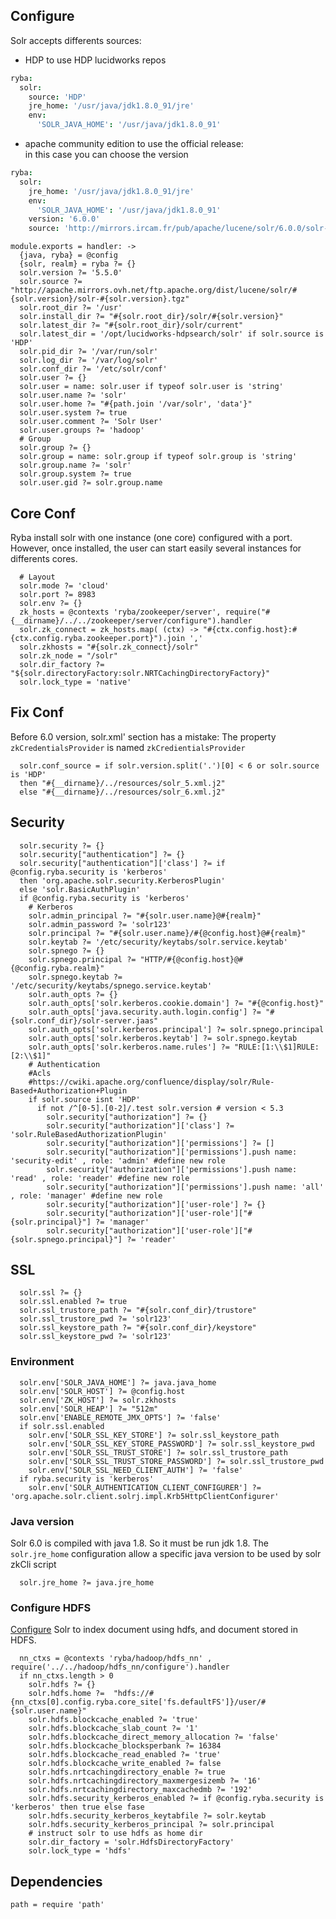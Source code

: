 

## Configure
Solr accepts differents sources:
 - HDP to use HDP lucidworks repos

```cson
ryba:
  solr: 
    source: 'HDP'
    jre_home: '/usr/java/jdk1.8.0_91/jre'
    env:
      'SOLR_JAVA_HOME': '/usr/java/jdk1.8.0_91'
```
 - apache community edition to use the official release:   
 in this case you can choose the version

```cson
ryba:
  solr: 
    jre_home: '/usr/java/jdk1.8.0_91/jre'
    env:
      'SOLR_JAVA_HOME': '/usr/java/jdk1.8.0_91'
    version: '6.0.0'
    source: 'http://mirrors.ircam.fr/pub/apache/lucene/solr/6.0.0/solr-6.0.0.tgz'
```

    module.exports = handler: ->
      {java, ryba} = @config
      {solr, realm} = ryba ?= {}
      solr.version ?= '5.5.0'
      solr.source ?= "http://apache.mirrors.ovh.net/ftp.apache.org/dist/lucene/solr/#{solr.version}/solr-#{solr.version}.tgz"
      solr.root_dir ?= '/usr'
      solr.install_dir ?= "#{solr.root_dir}/solr/#{solr.version}"
      solr.latest_dir ?= "#{solr.root_dir}/solr/current"
      solr.latest_dir = '/opt/lucidworks-hdpsearch/solr' if solr.source is 'HDP'
      solr.pid_dir ?= '/var/run/solr'
      solr.log_dir ?= '/var/log/solr'
      solr.conf_dir ?= '/etc/solr/conf'
      solr.user ?= {}
      solr.user = name: solr.user if typeof solr.user is 'string'
      solr.user.name ?= 'solr'
      solr.user.home ?= "#{path.join '/var/solr', 'data'}"
      solr.user.system ?= true
      solr.user.comment ?= 'Solr User'
      solr.user.groups ?= 'hadoop'
      # Group
      solr.group ?= {}
      solr.group = name: solr.group if typeof solr.group is 'string'
      solr.group.name ?= 'solr'
      solr.group.system ?= true
      solr.user.gid ?= solr.group.name

## Core Conf
Ryba install solr with one instance (one core) configured with a port.
However, once installed, the user can start easily several instances for differents cores.

      # Layout
      solr.mode ?= 'cloud'
      solr.port ?= 8983
      solr.env ?= {}
      zk_hosts = @contexts 'ryba/zookeeper/server', require("#{__dirname}/../../zookeeper/server/configure").handler
      solr.zk_connect = zk_hosts.map( (ctx) -> "#{ctx.config.host}:#{ctx.config.ryba.zookeeper.port}").join ','
      solr.zkhosts = "#{solr.zk_connect}/solr"
      solr.zk_node = "/solr"
      solr.dir_factory ?= "${solr.directoryFactory:solr.NRTCachingDirectoryFactory}"
      solr.lock_type = 'native'

## Fix Conf
Before 6.0 version, solr.xml'<solrCloud> section has a mistake:
The property `zkCredentialsProvider` is named `zkCredientialsProvider`

      solr.conf_source = if solr.version.split('.')[0] < 6 or solr.source is 'HDP'
      then "#{__dirname}/../resources/solr_5.xml.j2"
      else "#{__dirname}/../resources/solr_6.xml.j2"

## Security

      solr.security ?= {}
      solr.security["authentication"] ?= {}
      solr.security["authentication"]['class'] ?= if  @config.ryba.security is 'kerberos'
      then 'org.apache.solr.security.KerberosPlugin'
      else 'solr.BasicAuthPlugin'
      if @config.ryba.security is 'kerberos'
        # Kerberos
        solr.admin_principal ?= "#{solr.user.name}@#{realm}"
        solr.admin_password ?= 'solr123'
        solr.principal ?= "#{solr.user.name}/#{@config.host}@#{realm}"
        solr.keytab ?= '/etc/security/keytabs/solr.service.keytab'
        solr.spnego ?= {}
        solr.spnego.principal ?= "HTTP/#{@config.host}@#{@config.ryba.realm}"
        solr.spnego.keytab ?= '/etc/security/keytabs/spnego.service.keytab'
        solr.auth_opts ?= {}
        solr.auth_opts['solr.kerberos.cookie.domain'] ?= "#{@config.host}"
        solr.auth_opts['java.security.auth.login.config'] ?= "#{solr.conf_dir}/solr-server.jaas"
        solr.auth_opts['solr.kerberos.principal'] ?= solr.spnego.principal
        solr.auth_opts['solr.kerberos.keytab'] ?= solr.spnego.keytab
        solr.auth_opts['solr.kerberos.name.rules'] ?= "RULE:[1:\\$1]RULE:[2:\\$1]"
        # Authentication
        #Acls
        #https://cwiki.apache.org/confluence/display/solr/Rule-Based+Authorization+Plugin
        if solr.source isnt 'HDP'
          if not /^[0-5].[0-2]/.test solr.version # version < 5.3
            solr.security["authorization"] ?= {}
            solr.security["authorization"]['class'] ?= 'solr.RuleBasedAuthorizationPlugin'
            solr.security["authorization"]['permissions'] ?= []
            solr.security["authorization"]['permissions'].push name: 'security-edit' , role: 'admin' #define new role
            solr.security["authorization"]['permissions'].push name: 'read' , role: 'reader' #define new role
            solr.security["authorization"]['permissions'].push name: 'all' , role: 'manager' #define new role
            solr.security["authorization"]['user-role'] ?= {}
            solr.security["authorization"]['user-role']["#{solr.principal}"] ?= 'manager'
            solr.security["authorization"]['user-role']["#{solr.spnego.principal}"] ?= 'reader'

## SSL

      solr.ssl ?= {}
      solr.ssl.enabled ?= true
      solr.ssl_trustore_path ?= "#{solr.conf_dir}/trustore"
      solr.ssl_trustore_pwd ?= 'solr123'
      solr.ssl_keystore_path ?= "#{solr.conf_dir}/keystore"
      solr.ssl_keystore_pwd ?= 'solr123'

### Environment

      solr.env['SOLR_JAVA_HOME'] ?= java.java_home
      solr.env['SOLR_HOST'] ?= @config.host
      solr.env['ZK_HOST'] ?= solr.zkhosts
      solr.env['SOLR_HEAP'] ?= "512m"
      solr.env['ENABLE_REMOTE_JMX_OPTS'] ?= 'false'
      if solr.ssl.enabled
        solr.env['SOLR_SSL_KEY_STORE'] ?= solr.ssl_keystore_path
        solr.env['SOLR_SSL_KEY_STORE_PASSWORD'] ?= solr.ssl_keystore_pwd
        solr.env['SOLR_SSL_TRUST_STORE'] ?= solr.ssl_trustore_path
        solr.env['SOLR_SSL_TRUST_STORE_PASSWORD'] ?= solr.ssl_trustore_pwd
        solr.env['SOLR_SSL_NEED_CLIENT_AUTH'] ?= 'false'
      if ryba.security is 'kerberos'
        solr.env['SOLR_AUTHENTICATION_CLIENT_CONFIGURER'] ?= 'org.apache.solr.client.solrj.impl.Krb5HttpClientConfigurer'

### Java version
Solr 6.0 is compiled with java 1.8.
So it must be run jdk 1.8.
The `solr.jre_home` configuration allow a specific java version to be used by 
solr zkCli script

      solr.jre_home ?= java.jre_home

### Configure HDFS
[Configure][solr-hdfs] Solr to index document using hdfs, and document stored in HDFS.
      
      nn_ctxs = @contexts 'ryba/hadoop/hdfs_nn' , require('../../hadoop/hdfs_nn/configure').handler
      if nn_ctxs.length > 0
        solr.hdfs ?= {}
        solr.hdfs.home ?=  "hdfs://#{nn_ctxs[0].config.ryba.core_site['fs.defaultFS']}/user/#{solr.user.name}"
        solr.hdfs.blockcache_enabled ?= 'true'
        solr.hdfs.blockcache_slab_count ?= '1'
        solr.hdfs.blockcache_direct_memory_allocation ?= 'false'
        solr.hdfs.blockcache_blocksperbank ?= 16384
        solr.hdfs.blockcache_read_enabled ?= 'true'
        solr.hdfs.blockcache_write_enabled ?= false 
        solr.hdfs.nrtcachingdirectory_enable ?= true
        solr.hdfs.nrtcachingdirectory_maxmergesizemb ?= '16'
        solr.hdfs.nrtcachingdirectory_maxcachedmb ?= '192'
        solr.hdfs.security_kerberos_enabled ?= if @config.ryba.security is 'kerberos' then true else fase
        solr.hdfs.security_kerberos_keytabfile ?= solr.keytab
        solr.hdfs.security_kerberos_principal ?= solr.principal
        # instruct solr to use hdfs as home dir
        solr.dir_factory = 'solr.HdfsDirectoryFactory'
        solr.lock_type = 'hdfs'
        
        
  

## Dependencies

    path = require 'path'

[solr-krb5]:https://cwiki.apache.org/confluence/display/solr/Kerberos+Authentication+Plugin
[solr-ssl]: https://cwiki.apache.org/confluence/display/solr/Enabling+SSL#EnablingSSL-RunSolrCloudwithSSL
[solr-auth]: https://cwiki.apache.org/confluence/display/solr/Rule-Based+Authorization+Plugin
[solr-hdfs]: http://fr.hortonworks.com/hadoop-tutorial/searching-data-solr/
